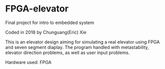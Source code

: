 # FPGA-elevator
Final project for intro to embedded system

Coded in 2018 by Chunguang(Eric) Xie

This is an elevator design aiming for simulating a real elevator using FPGA and seven segment diaplay.
The program handled with metastability, elevator direction problems, as well as user input problems.

Hardware used: FPGA
